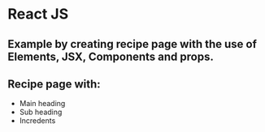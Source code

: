 # React JS 
## Example by creating recipe page with the use of Elements, JSX, Components and props.
## Recipe page with:
- Main heading
- Sub heading
- Incredents 

